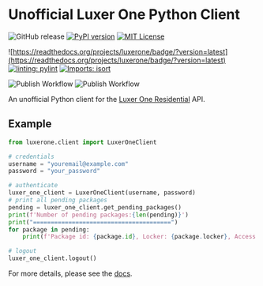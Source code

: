 # Unofficial Luxer One Python Client

![GitHub release](https://img.shields.io/github/v/release/shinn5112/luxerone?sort=semver&color=blue)
[![PyPI version](https://badge.fury.io/py/luxerone.svg)](https://badge.fury.io/py/luxerone)
[![MIT License](https://img.shields.io/badge/liscense-MIT-blue)](https://github.com/shinn5112/luxerone/blob/master/LICENSE)

![https://readthedocs.org/projects/luxerone/badge/?version=latest](https://readthedocs.org/projects/luxerone/badge/?version=latest)
[![linting: pylint](https://img.shields.io/badge/linting-pylint-yellowgreen)](https://github.com/pylint-dev/pylint)
[![Imports: isort](https://img.shields.io/badge/imports-isort-blue)](https://pycqa.github.io/isort/)

![Publish Workflow](https://github.com/shinn5112/luxerone/actions/workflows/verification.yaml/badge.svg)
![Publish Workflow](https://github.com/shinn5112/luxerone/actions/workflows/python-publish.yaml/badge.svg)


An unofficial Python client for the [Luxer One Residential](https://www.luxerone.com/market/residential/) API.

## Example

```python
from luxerone.client import LuxerOneClient

# credentials
username = "youremail@example.com"
password = "your_password"

# authenticate
luxer_one_client = LuxerOneClient(username, password)
# print all pending packages
pending = luxer_one_client.get_pending_packages()
print(f'Number of pending packages:{len(pending)}')
print("=======================================")
for package in pending:
    print(f'Package id: {package.id}, Locker: {package.locker}, Access Code: {package.accessCode}')

# logout
luxer_one_client.logout()

```

For more details, please see the [docs](https://luxerone.readthedocs.io/en/latest/).
